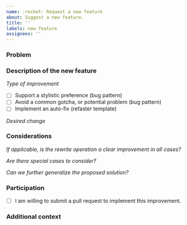 ```yaml
---
name: :rocket: Request a new feature
about: Suggest a new feature.
title: ''
labels: new feature
assignees: ''
---
```


### Problem

<!-- Describe the context of the problem that you're facing, and which you'd
like to be solved through Error Prone Support. -->

### Description of the new feature

_Type of improvement_
- [ ] Support a stylistic preference (bug pattern)
- [ ] Avoid a common gotcha, or potential problem (bug pattern)
- [ ] Implement an auto-fix (refaster template)

_Desired change_

<!--
  Provide a clear and concise description of the desired change.

  If possible, provide a simple and minimal example using this:

    I would like to rewrite the following code:
    ```java
    // XXX: Write the code to match here.
    ```

    to:
    ```java
    // XXX: Write the desired code here.
    ```
-->

### Considerations

<!-- Are there other things to consider? Consider the following questions: -->

*If applicable, is the rewrite operation a clear improvement in all cases?*

*Are there special cases to consider?*

*Can we further generalize the proposed solution?*

### Participation

- [ ] I am willing to submit a pull request to implement this improvement.

### Additional context

<!-- Provide any other context about the request here. -->
